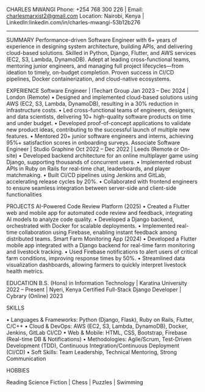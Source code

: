 
CHARLES MWANGI
Phone: +254 768 300 226 | Email: charlesmarxist2@gmail.com Location: Nairobi, Kenya | LinkedIn:linkedin.com/in/charles-mwangi-53b12b276

________________________________________
SUMMARY
Performance-driven Software Engineer with 6+ years of experience in designing system architecture, building APIs, and delivering cloud-based solutions. Skilled in Python, Django, Flutter, and AWS services (EC2, S3, Lambda, DynamoDB). Adept at leading cross-functional teams, mentoring junior engineers, and managing full project lifecycles—from ideation to timely, on-budget completion. Proven success in CI/CD pipelines, Docker containerization, and cloud-native ecosystems.

EXPERIENCE
Software Engineer | ITechart Group
Jan 2023 – Dec 2024 | London (Remote)
•	Designed and implemented cloud-based solutions using AWS (EC2, S3, Lambda, DynamoDB), resulting in a 30% reduction in infrastructure costs.
•	Led cross-functional teams of engineers, designers, and data scientists, delivering 10+ high-quality software products on time and under budget.
•	Developed proof-of-concept applications to validate new product ideas, contributing to the successful launch of multiple new features.
•	Mentored 20+ junior software engineers and interns, achieving 95%+ satisfaction scores in onboarding surveys.
Associate Software Engineer | Studio Graphine
Oct 2022 – Dec 2022 | Leeds (Remote or On-site)
•	Developed backend architecture for an online multiplayer game using Django, supporting thousands of concurrent users.
•	Implemented robust APIs in Ruby on Rails for real-time chat, leaderboards, and player matchmaking.
•	Built CI/CD pipelines using Jenkins and GitLab, accelerating release cycles by 20%.
•	Collaborated with frontend engineers to ensure seamless integration between server-side and client-side functionalities
  


PROJECTS
AI-Powered Code Review Platform (2025)
•	Created a Flutter web and mobile app for automated code review and feedback, integrating AI models to analyze code quality.
•	Developed a Django backend, orchestrated with Docker for scalable deployments.
•	Implemented real-time collaboration using Firebase, enabling instant feedback among distributed teams.
Smart Farm Monitoring App (2024)
•	Developed a Flutter mobile app integrated with a Django backend for real-time farm monitoring and livestock tracking.
•	Used Firebase notifications to alert users of critical farm conditions, improving response times by 50%.
•	Streamlined data visualization dashboards, allowing farmers to quickly interpret livestock health metrics.

EDUCATION
B.S. (Hons) in Information Technology | Karatina University
2022 – Present | Nyeri, Kenya
Certified Full-Stack Django Developer | Cybrary (Online)
2023


SKILLS

•	Languages & Frameworks: Python (Django, Flask), Ruby on Rails, Flutter, C/C++
•	Cloud & DevOps: AWS (EC2, S3, Lambda, DynamoDB), Docker, Jenkins, GitLab CI/CD
•	Web & Mobile: HTML, CSS, Bootstrap, Firebase (Real-time DB & Notifications)
•	Methodologies: Agile/Scrum, Test-Driven Development (TDD), Continuous Integration/Continuous Deployment (CI/CD)
•	Soft Skills: Team Leadership, Technical Mentoring, Strong Communication

HOBBIES 

Reading Science Fiction | Chess | Puzzles | Swimming

